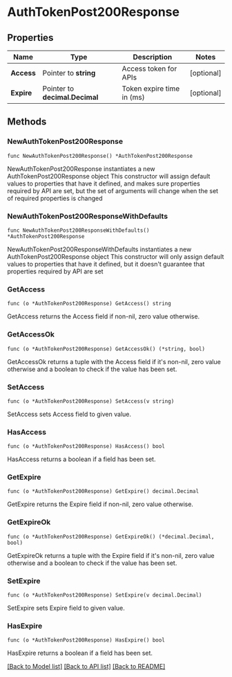 # AuthTokenPost200Response

## Properties

Name | Type | Description | Notes
------------ | ------------- | ------------- | -------------
**Access** | Pointer to **string** | Access token for APIs | [optional] 
**Expire** | Pointer to **decimal.Decimal** | Token expire time in (ms) | [optional] 

## Methods

### NewAuthTokenPost200Response

`func NewAuthTokenPost200Response() *AuthTokenPost200Response`

NewAuthTokenPost200Response instantiates a new AuthTokenPost200Response object
This constructor will assign default values to properties that have it defined,
and makes sure properties required by API are set, but the set of arguments
will change when the set of required properties is changed

### NewAuthTokenPost200ResponseWithDefaults

`func NewAuthTokenPost200ResponseWithDefaults() *AuthTokenPost200Response`

NewAuthTokenPost200ResponseWithDefaults instantiates a new AuthTokenPost200Response object
This constructor will only assign default values to properties that have it defined,
but it doesn't guarantee that properties required by API are set

### GetAccess

`func (o *AuthTokenPost200Response) GetAccess() string`

GetAccess returns the Access field if non-nil, zero value otherwise.

### GetAccessOk

`func (o *AuthTokenPost200Response) GetAccessOk() (*string, bool)`

GetAccessOk returns a tuple with the Access field if it's non-nil, zero value otherwise
and a boolean to check if the value has been set.

### SetAccess

`func (o *AuthTokenPost200Response) SetAccess(v string)`

SetAccess sets Access field to given value.

### HasAccess

`func (o *AuthTokenPost200Response) HasAccess() bool`

HasAccess returns a boolean if a field has been set.

### GetExpire

`func (o *AuthTokenPost200Response) GetExpire() decimal.Decimal`

GetExpire returns the Expire field if non-nil, zero value otherwise.

### GetExpireOk

`func (o *AuthTokenPost200Response) GetExpireOk() (*decimal.Decimal, bool)`

GetExpireOk returns a tuple with the Expire field if it's non-nil, zero value otherwise
and a boolean to check if the value has been set.

### SetExpire

`func (o *AuthTokenPost200Response) SetExpire(v decimal.Decimal)`

SetExpire sets Expire field to given value.

### HasExpire

`func (o *AuthTokenPost200Response) HasExpire() bool`

HasExpire returns a boolean if a field has been set.


[[Back to Model list]](../README.md#documentation-for-models) [[Back to API list]](../README.md#documentation-for-api-endpoints) [[Back to README]](../README.md)


